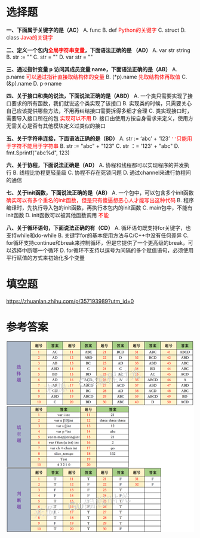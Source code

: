 # 选择题

**一、下面属于关键字的是（AC）**
A. func
B. def		<font color=red>Python的关键字</font>
C. struct
D. class	<font color=red>Java的关键字</font>

**二、定义一个包内<font color=red>全局字符串变量</font>，下面语法正确的是 （AD）**
A. var str string
B. str := ""
C. str = ""
D. var str = ""

**三、通过指针变量 p 访问其成员变量 name，下面语法正确的是（AB）**
A. p.name					<font color=red>可以通过指针直接取结构体的变量</font>
B. (*p).name				<font color=red>先取结构体再取值</font>
C. (&p).name
D. p->name

**四、关于接口和类的说法，下面说法正确的是（ABD）**
A. 一个类只需要实现了接口要求的所有函数，我们就说这个类实现了该接口
B. 实现类的时候，只需要关心自己应该提供哪些方法，不用再纠结接口需要拆得多细才合理
C. 类实现接口时，需要导入接口所在的包	<font color=red>实现可以不用</font>
D. 接口由使用方按自身需求来定义，使用方无需关心是否有其他模块定义过类似的接口

**五、关于字符串连接，下面语法正确的是（BD）**
A. str := ‘abc’ + ‘123’			<font color=red>`''`只能用于字符不能用于字符串</font>
B. str := "abc" + "123"
C. str ：= '123' + "abc"
D. fmt.Sprintf("abc%d", 123)

**六、关于协程，下面说法正确是（AD）**
A. 协程和线程都可以实现程序的并发执行
B. 线程比协程更轻量级
C. 协程不存在死锁问题
D. 通过channel来进行协程间的通信

**七、关于init函数，下面说法正确的是（AB）**
A. 一个包中，可以包含多个init函数		<font color=red>确实可以有多个重名的init函数，但是只有傻逼想恶心人才能写出这种代码</font>
B. 程序编译时，先执行导入包的init函数，再执行本包内的init函数
C. main包中，不能有init函数
D. init函数可以被其他函数调用				<font color=red>不能</font>

**八、关于循环语句，下面说法正确的有（CD）**
A. 循环语句既支持for关键字，也支持while和do-while
B. 关键字for的基本使用方法与C/C++中没有任何差异
C. for循环支持continue和break来控制循环，但是它提供了一个更高级的break，可以选择中断哪一个循环
D. for循环不支持以逗号为间隔的多个赋值语句，必须使用平行赋值的方式来初始化多个变量

# 填空题

https://zhuanlan.zhihu.com/p/357193989?utm_id=0

# 参考答案

<img src="./photo/面试题答案.png" style="zoom: 50%;" />


